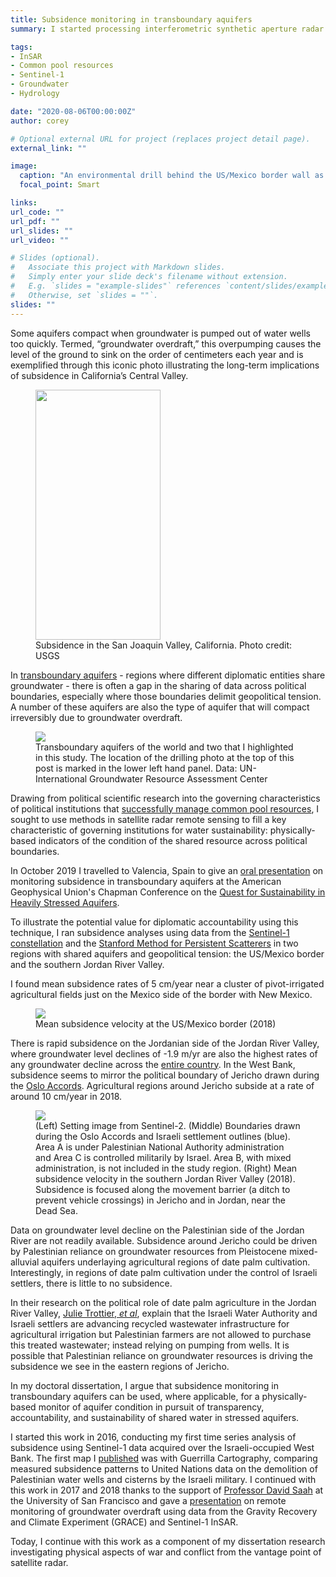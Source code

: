 ```yaml
---
title: Subsidence monitoring in transboundary aquifers
summary: I started processing interferometric synthetic aperture radar (InSAR) data in conflict settings in 2015 to measure subsidence patterns in transboundary aquifers. I include a short blog-style post introducing this work and where it stands today.

tags:
- InSAR
- Common pool resources
- Sentinel-1
- Groundwater
- Hydrology

date: "2020-08-06T00:00:00Z"
author: corey

# Optional external URL for project (replaces project detail page).
external_link: ""

image:
  caption: "An environmental drill behind the US/Mexico border wall as construction of the new section of wall begins at the Organ Pipe National Monument, August 23, 2019. Photo credit: AZCentral.com"
  focal_point: Smart

links:
url_code: ""
url_pdf: ""
url_slides: ""
url_video: ""

# Slides (optional).
#   Associate this project with Markdown slides.
#   Simply enter your slide deck's filename without extension.
#   E.g. `slides = "example-slides"` references `content/slides/example-slides.md`.
#   Otherwise, set `slides = ""`.
slides: ""
---
```


Some aquifers compact when groundwater is pumped out of water wells too quickly. Termed, “groundwater overdraft,” this overpumping causes the level of the ground to sink on the order of centimeters each year and is exemplified through this iconic photo illustrating the long-term implications of subsidence in California’s Central Valley.

<figure>
<img class="special-img-class" src="/img/land-subsidence-poland-calif-sized.jpg" width="200" height="400" />

<figcaption>Subsidence in the San Joaquin Valley, California. Photo credit: USGS</figcaption>
</figure>

In [transboundary aquifers](https://www.un-igrac.org/areas-expertise/transboundary-groundwaters) - regions where different diplomatic entities share groundwater - there is often a gap in the sharing of data across political boundaries, especially where those boundaries delimit geopolitical tension. A number of these aquifers are also the type of aquifer that will compact irreversibly due to groundwater overdraft.

<figure>
<img class="special-img-class" src="/img/tba_usmex_wb.png" />

<figcaption>Transboundary aquifers of the world and two that I highlighted in this study. The location of the drilling photo at the top of this post is marked in the lower left hand panel. Data: UN-International Groundwater Resource Assessment Center</figcaption>
</figure>

Drawing from political scientific research into the governing characteristics of political institutions that [successfully manage common pool resources](https://www.cambridge.org/core/books/governing-the-commons/A8BB63BC4A1433A50A3FB92EDBBB97D5), I sought to use methods in satellite radar remote sensing to fill a key characteristic of governing institutions for water sustainability: physically-based indicators of the condition of the shared resource across political boundaries.

In October 2019 I travelled to Valencia, Spain to give an [oral presentation](https://agu.confex.com/agu/19chapman5/meetingapp.cgi/Paper/488036) on monitoring subsidence in transboundary aquifers at the American Geophysical Union's Chapman Conference on the [Quest for Sustainability in Heavily Stressed Aquifers](https://connect.agu.org/aguchapmanconference/upcoming-chapmans/aquifers-sustainability).

To illustrate the potential value for diplomatic accountability using this technique, I ran subsidence analyses using data from the [Sentinel-1 constellation](https://sentinel.esa.int/web/sentinel/missions/sentinel-1) and the [Stanford Method for Persistent Scatterers](https://github.com/dbekaert/StaMPS) in two regions with shared aquifers and geopolitical tension: the US/Mexico border and the southern Jordan River Valley.

I found mean subsidence rates of 5 cm/year near a cluster of pivot-irrigated agricultural fields just on the Mexico side of the border with New Mexico. 

<figure>
<img class="special-img-class" src="/img/us_mexico_sub.png" />

<figcaption>Mean subsidence velocity at the US/Mexico border (2018)</figcaption>
</figure>

There is rapid subsidence on the Jordanian side of the Jordan River Valley, where groundwater level declines of -1.9 m/yr are also the highest rates of any groundwater decline across the [entire country](https://pubs.usgs.gov/of/2013/1061/support/ofr2013-1061.pdf). In the West Bank, subsidence seems to mirror the political boundary of Jericho drawn during the [Oslo Accords](https://en.wikipedia.org/wiki/West_Bank_Areas_in_the_Oslo_II_Accord). Agricultural regions around Jericho subside at a rate of around 10 cm/year in 2018.

<figure>
<img class="special-img-class" src="/img/wb_subsidence.png" />

<figcaption>(Left) Setting image from Sentinel-2. (Middle) Boundaries drawn during the Oslo Accords and Israeli settlement outlines (blue). Area A is under Palestinian National Authority administration and Area C is controlled militarily by Israel. Area B, with mixed administration, is not included in the study region. (Right) Mean subsidence velocity in the southern Jordan River Valley (2018). Subsidence is focused along the movement barrier (a ditch to prevent vehicle crossings) in Jericho and in Jordan, near the Dead Sea. </figcaption>
</figure>

Data on groundwater level decline on the Palestinian side of the Jordan River are not readily available. Subsidence around Jericho could be driven by Palestinian reliance on groundwater resources from Pleistocene mixed-alluvial aquifers underlaying agricultural regions of date palm cultivation. Interestingly, in regions of date palm cultivation under the control of Israeli settlers, there is little to no subsidence.

In their research on the political role of date palm agriculture in the Jordan River Valley, [Julie Trottier, *et al*](https://journals.sagepub.com/doi/abs/10.1177/2514848619876546), explain that the Israeli Water Authority and Israeli settlers are advancing recycled wastewater infrastructure for agricultural irrigation but Palestinian farmers are not allowed to purchase this treated wastewater; instead relying on pumping from wells. It is possible that Palestinian reliance on groundwater resources is driving the subsidence we see in the eastern regions of Jericho.

In my doctoral dissertation, I argue that subsidence monitoring in transboundary aquifers can be used, where applicable, for a physically-based monitor of aquifer condition in pursuit of transparency, accountability, and sustainability of shared water in stressed aquifers. 

I started this work in 2016, conducting my first time series analysis of subsidence using Sentinel-1 data acquired over the Israeli-occupied West Bank. The first map I [published](https://www.guerrillacartography.org/atlases-shop/water-an-atlas) was with Guerrilla Cartography, comparing measured subsidence patterns to United Nations data on the demolition of Palestinian water wells and cisterns by the Israeli military. I continued with this work in 2017 and 2018 thanks to the support of [Professor David Saah](https://www.usfca.edu/faculty/david-saah) at the University of San Francisco and gave a [presentation](https://ui.adsabs.harvard.edu/abs/2017AGUFM.H11B1176S/abstract) on remote monitoring of groundwater overdraft using data from the Gravity Recovery and Climate Experiment (GRACE) and Sentinel-1 InSAR. 

Today, I continue with this work as a component of my dissertation research investigating physical aspects of war and conflict from the vantage point of satellite radar.

